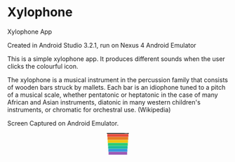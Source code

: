 # Xylophone
Xylophone App


Created in Android Studio 3.2.1, run on Nexus 4 Android Emulator

This is a simple xylophone app. It produces different sounds when the user clicks the colourful icon.

The xylophone is a musical instrument in the percussion family that consists of wooden bars struck by mallets. Each bar is an idiophone tuned to a pitch of a musical scale, whether pentatonic or heptatonic in the case of many African and Asian instruments, diatonic in many western children's instruments, or chromatic for orchestral use. (Wikipedia)


Screen Captured on Android Emulator.

<div align="center">
	<img src="https://github.com/kelvinator07/Xylophone/blob/master/Screenshot_2018-10-24-21-29-58.png" style="width:50px ; height:50px " />

</div>
